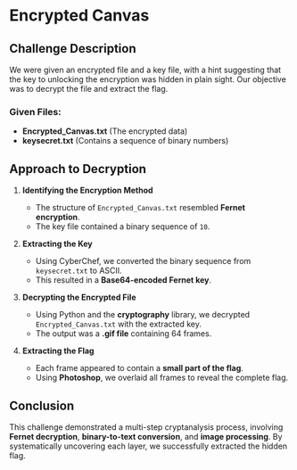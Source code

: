 # Encrypted Canvas

## Challenge Description
We were given an encrypted file and a key file, with a hint suggesting that the key to unlocking the encryption was hidden in plain sight. Our objective was to decrypt the file and extract the flag.

### Given Files:
- **Encrypted_Canvas.txt** (The encrypted data)
- **keysecret.txt** (Contains a sequence of binary numbers)

## Approach to Decryption

1. **Identifying the Encryption Method**
   - The structure of `Encrypted_Canvas.txt` resembled **Fernet encryption**.
   - The key file contained a binary sequence of `10`.
   
2. **Extracting the Key**
   - Using CyberChef, we converted the binary sequence from `keysecret.txt` to ASCII.
   - This resulted in a **Base64-encoded Fernet key**.
   
3. **Decrypting the Encrypted File**
   - Using Python and the **cryptography** library, we decrypted `Encrypted_Canvas.txt` with the extracted key.
   - The output was a **.gif file** containing 64 frames.
   
4. **Extracting the Flag**
   - Each frame appeared to contain a **small part of the flag**.
   - Using **Photoshop**, we overlaid all frames to reveal the complete flag.
   
## Conclusion
This challenge demonstrated a multi-step cryptanalysis process, involving **Fernet decryption**, **binary-to-text conversion**, and **image processing**. By systematically uncovering each layer, we successfully extracted the hidden flag.

